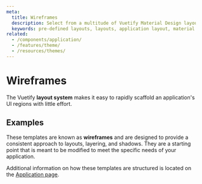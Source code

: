```yaml
---
meta:
  title: Wireframes
  description: Select from a multitude of Vuetify Material Design layouts built to help kickstart your application.
  keywords: pre-defined layouts, layouts, application layout, material design layouts
related:
  - /components/application/
  - /features/theme/
  - /resources/themes/
---
```

<script setup>
  import WireframeExamples from '@/components/getting-started/WireframeExamples.vue'
</script>

# Wireframes

The Vuetify **layout system** makes it easy to rapidly scaffold an application's UI regions with little effort.

<promoted slug="vuetify-zero-theme-pro" />

## Examples

These templates are known as **wireframes** and are designed to provide a consistent approach to layouts, layering, and shadows. They are a starting point that is meant to be modified to meet the specific needs of your application.

<wireframe-examples />

<alert type="info">

  Additional information on how these templates are structured is located on the [Application page](/components/application/).

</alert>

<backmatter />
